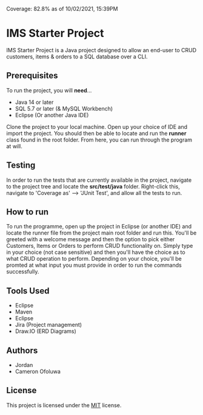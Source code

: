 Coverage: 82.8% as of 10/02/2021, 15:39PM
# IMS Starter Project
IMS Starter Project is a Java project designed to allow an end-user to CRUD customers, items & orders to a SQL database over a CLI.

## Prerequisites

To run the project, you will __need__...


* Java 14 or later
* SQL 5.7 or later (& MySQL Workbench)
* Eclipse (Or another Java IDE)

Clone the project to your local machine. Open up your choice of IDE and import the project. You should then be able to locate and run the __runner__ class found in the root folder. From here, you can run through the program at will.

## Testing
In order to run the tests that are currently available in the project, navigate to the project tree and locate the __src/test/java__ folder. Right-click this, navigate to 'Coverage as' --> 'JUnit Test', and allow all the tests to run.

## How to run
To run the programme, open up the project in Eclipse (or another IDE) and locate the runner file from the project main root folder and run this. You'll be greeted with a welcome message and then the option to pick either Customers, Items or Orders to perform CRUD functionality on. Simply type in your choice (not case sensitive) and then you'll have the choice as to what CRUD operation to perform. Depending on your choice, you'll be promted at what input you must provide in order to run the commands successfully.

## Tools Used
* Eclipse
* Maven
* Eclipse
* Jira (Project management)
* Draw.IO (ERD Diagrams)
## Authors
* Jordan
* Cameron Ofoluwa 

## License
This project is licensed under the [MIT](https://choosealicense.com/licenses/mit/) license.

